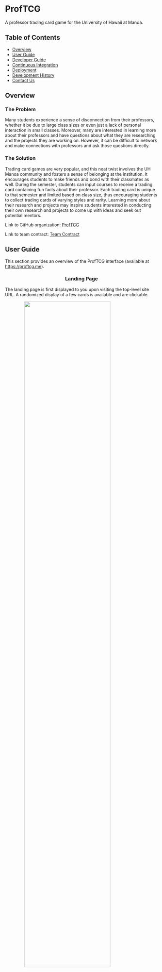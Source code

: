# ProfTCG

A professor trading card game for the University of Hawaii at Manoa.

## Table of Contents

- [Overview](#overview)
- [User Guide](#user-guide)
- [Developer Guide](#developer-guide)
- [Continuous Integration](#continuous-integration)
- [Deployment](#deployment)
- [Development History](#development-history)
- [Contact Us](#contact-us)

## Overview

### The Problem

Many students experience a sense of disconnection from their professors, whether it be due to large class sizes or even just a lack of personal interaction in small classes. Moreover, many are interested in learning more about their professors and have questions about what they are researching and the projects they are working on. However, it can be difficult to network and make connections with professors and ask those questions directly.

### The Solution

Trading card games are very popular, and this neat twist involves the UH Manoa community and fosters a sense of belonging at the institution. It encourages students to make friends and bond with their classmates as well. During the semester, students can input courses to receive a trading card containing fun facts about their professor. Each trading card is unique to that semester and limited based on class size, thus encouraging students to collect trading cards of varying styles and rarity. Learning more about their research and projects may inspire students interested in conducting their own research and projects to come up with ideas and seek out potential mentors.

Link to GitHub organization: [ProfTCG](https://github.com/proftcg)

Link to team contract: [Team Contract](https://docs.google.com/document/d/13R-WpDwe0qNQMwgf0Ye_BV3I-foe-L_i/edit?usp=sharing&ouid=105648329603709146662&rtpof=true&sd=true)

## User Guide

This section provides an overview of the ProfTCG interface (available at https://proftcg.me).

<h3 style="font-weight: bold; text-align: center">Landing Page</h3>
<p>The landing page is first displayed to you upon visiting the top-level site URL. A randomized display of a few cards is available and are clickable.</p>
<img src="img/layouts/landing-page.png" style="display: block; margin-left: auto; margin-right: auto; width: 75%;" />

<h3 style="font-weight: bold; text-align: center">Card Encyclopedia Page</h3>
<p>A prospective user may want to look through the rest of our encyclopedia of cards to see our other interesting cards before signing up. Each card has a rarity, as well as a name and image associated with a professor in our ICS department.</p>
<img src="img/layouts/encyclopedia-page.png" style="display: block; margin-left: auto; margin-right: auto; width: 75%;" />

<h3 style="font-weight: bold; text-align: center">Sign-Up Page</h3>
<p>After getting an overview of the amazing cards you can collect, you'll be eager to sign up here!</p>
<img src="img/layouts/signup-page.png" style="display: block; margin-left: auto; margin-right: auto; width: 75%;" />

<h3 style="font-weight: bold; text-align: center">Sign-In Page</h3>
<p>And when you come back to trade more cards, signing in will be just as easy.</p>
<img src="img/layouts/signin-page.png" style="display: block; margin-left: auto; margin-right: auto; width: 75%;" />

<h3 style="font-weight: bold; text-align: center">Home Page (User)</h3>
<p>Upon signing in, you'll be presented with additional functionality in the navigation bar at the top. There is a marketplace for trading cards, a page for opening card packs, and a display of the cards in your collection.</p>
<img src="img/layouts/home-page-user.png" style="display: block; margin-left: auto; margin-right: auto; width: 75%;" />

<h3 style="font-weight: bold; text-align: center">Home Page (Admin)</h3>
<p>Admins get an extra Add Cards feature - we'll take a look at that later.</p>
<img src="img/layouts/home-page-admin.png" style="display: block; margin-left: auto; margin-right: auto; width: 75%;" />

<h3 style="font-weight: bold; text-align: center">Card Marketplace Page</h3>
<p>In the marketplace, a list of all the cards other users have put up for trade can be explored. You can take anyone up on their trade offer so long as your card has at least the same rarity as theirs.</p>
<img src="img/layouts/marketplace-page.png" style="display: block; margin-left: auto; margin-right: auto; width: 75%;" />
<p>This is what it looks like after clicking Request Trade.</p>
<img src="img/layouts/marketplace-page-aux.png" style="display: block; margin-left: auto; margin-right: auto; width: 75%;" />

<h3 style="font-weight: bold; text-align: center">Card Pack Page</h3>
<p>Here you can open card packs. Currently, the only pack available is a Standard Pack, which can be opened once daily. It contains one card of any rarity.</p>
<img src="img/layouts/cardpack-page.png" style="display: block; margin-left: auto; margin-right: auto; width: 75%;" />

<h3 style="font-weight: bold; text-align: center">Your Cards Page</h3>
<p>Here your cards are displayed, sorted by rarity. So far, testJohn has only opened one card pack, so his only card is present within. Hopefully he can build up a better collection in the future!</p>
<img src="img/layouts/yourcards-page.png" style="display: block; margin-left: auto; margin-right: auto; width: 75%;" />
<p>Every card - the ones on the landing page, home page, encyclopedia, and marketplace - can be clicked to open a text description containing colorful and informative tidbits that are interesting, relevant to one's studies, and sometimes, hopefully, funny.</p>
<img src="img/layouts/yourcards-page-aux.png" style="display: block; margin-left: auto; margin-right: auto; width: 75%;" />

<h3 style="font-weight: bold; text-align: center">Add Cards Page (Admin)</h3>
<p>Finally, we reach the special Admin Only feature - Add Cards. Here, an admin account can select a valid professor from our listing, assign the card a rarity and back description, and choose how many cards of that type are created (to then be opened in a card pack).</p>
<img src="img/layouts/addcards-page.png" style="display: block; margin-left: auto; margin-right: auto; width: 75%;" />
<p>As you can see, so far we have only implemented UH Manoa ICS professors.</p>
<img src="img/layouts/addcards-page-aux.png" style="display: block; margin-left: auto; margin-right: auto; width: 75%;" />

<h3 style="font-weight: bold; text-align: center">Sign-Out Page</h3>
<p>We welcome you to come back soon upon signing out with a friendly .gif. Sadly, he does not move in this screenshot...</p>
<img src="img/layouts/signout-page.png" style="display: block; margin-left: auto; margin-right: auto; width: 75%;" />

## Developer Guide

### Downloading

- Visit https://github.com/ProfTCG/proftcg
- If making edits to the project:
  - Create a new branch named `Issue-XX` (where "XX" is the issue you are addressing on the project board)
- Clone the repository to your machine via the method of your choice

### Installing

- Open the branch in the IDE or text editor of your choice
- If opening the project for the first time:
  - Open a terminal instance
  - Navigate to your repository
  - Navigate to the `app` folder
  - Run the following command to install dependencies: `meteor npm install`

### Running

- Open a terminal instance
- Navigate to your repository
- Navigate to the `app` folder
- Optional: Reset the project database with `meteor reset`
- Run the following command to run the application on your machine: `meteor npm run start`

### Modifying and Testing

- Make all changes on your machine (in the `Issue-XX` branch from earlier)
- Open a terminal instance
- Navigate to your repository
- Navigate to the `app` folder
- Run the following command to detect formatting errors: `npm run lint`
  - Fix any errors that pop up
  - Once formatting is correct, the ESLint should run without generating any errors
- Run the following command to ensure that page functionality still works as expected: `meteor npm run testcafe`
  - Ensure that your branch passes all tests

### Publishing Changes

- After successfully completing the previous step:
  - Commit your changes to your branch via the method of your choice
  - Optional: Create a pull request and wait for another developer to review your changes before merging your branch into `main`

## Continuous Integration

![ci-badge](https://github.com/ProfTCG/proftcg/workflows/proftcg/badge.svg)

ProfTCG uses [GitHub Actions](https://docs.github.com/en/free-pro-team@latest/actions) to automatically run ESLint and TestCafe each time a commit is made to the default branch.  You can see the results of all recent "workflows" at [https://github.com/profctg/proftcg/actions](https://github.com/proftcg/proftcg/actions).

The workflow definition file is quite simple and is located at
[.github/workflows/ci.yml](https://github.com/proftcg/proftcg/blob/main/.github/workflows/ci.yml).


## Deployment

Link to deployed application: [https://proftcg.me](https://proftcg.me)

## Development History

The development process for ProfTCG conformed to Issue Driven Project Management practices. In a nutshell:

- Development consists of a sequence of Milestones.
- Each Milestone is specified as a set of tasks.
- Each task is described using a GitHub Issue, and is assigned to a single developer to complete.
- Tasks should typically consist of work that can be completed in 2-4 days.
- The work for each task is accomplished with a git branch named `Issue-XX`, where "XX" is replaced by the issue number.
- When a task is complete, its corresponding issue is closed and its corresponding git branch is merged into master.
- The state (todo, in progress, complete) of each task for a milestone is managed using a GitHub Project Board.
- The following sections document the development history of ProfTCGs.

### Milestone 1: Mockup development

The goal of Milestone 1 was to create mockups of the pages in the system.

Milestone 1 was managed using [ProfTCG GitHub Project Board M1](https://github.com/orgs/ProfTCG/projects/3).

### Milestone 2: Improve functionality and quality

The goal of Milestone 2 was to implement our planned pages and improve the functionality and quality of the application.

Milestone 2 was managed using [ProfTCG GitHub Project Board 2](https://github.com/orgs/ProfTCG/projects/4).

### Milestone 3: Add data and open project to public testing

The goal of Milestone 3 is to significantly improve the functionality of the application, incorporate a significant amount of "real" data, and solicit feedback rom "real" users.

Milestone 3 was managed using [ProfTCG GitHub Project Board 3](https://github.com/orgs/ProfTCG/projects/5/views/1).

## Contact Us

ProfTCG is developed by UH Manoa ICS students [Kent Burgess](https://github.com/KentHB), [Lucas Horsman](https://github.com/lucashorsman), [Donald Lipps](https://github.com/lippsd), [Samantha Mallari](https://github.com/samallari), and [Ethan Morrell](https://github.com/EthanMorrell).


